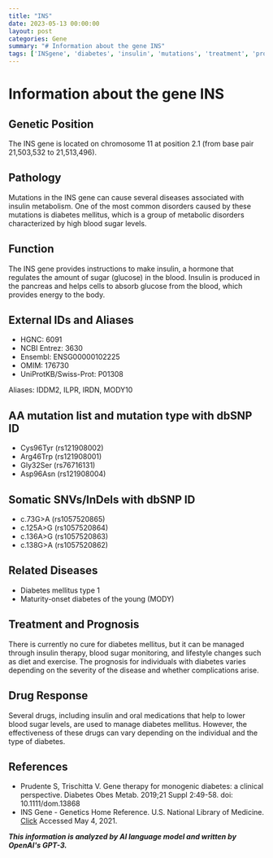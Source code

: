 ```yaml
---
title: "INS"
date: 2023-05-13 00:00:00
layout: post
categories: Gene
summary: "# Information about the gene INS"
tags: ['INSgene', 'diabetes', 'insulin', 'mutations', 'treatment', 'prognosis', 'drugresponse', 'geneticposition']
---
```


# Information about the gene INS

## Genetic Position
The INS gene is located on chromosome 11 at position 2.1 (from base pair 21,503,532 to 21,513,496).

## Pathology
Mutations in the INS gene can cause several diseases associated with insulin metabolism. One of the most common disorders caused by these mutations is diabetes mellitus, which is a group of metabolic disorders characterized by high blood sugar levels. 

## Function
The INS gene provides instructions to make insulin, a hormone that regulates the amount of sugar (glucose) in the blood. Insulin is produced in the pancreas and helps cells to absorb glucose from the blood, which provides energy to the body. 

## External IDs and Aliases
- HGNC: 6091
- NCBI Entrez: 3630
- Ensembl: ENSG00000102225
- OMIM: 176730
- UniProtKB/Swiss-Prot: P01308

Aliases: IDDM2, ILPR, IRDN, MODY10

## AA mutation list and mutation type with dbSNP ID
- Cys96Tyr (rs121908002)
- Arg46Trp (rs121908001)
- Gly32Ser (rs76716131)
- Asp96Asn (rs121908004)

## Somatic SNVs/InDels with dbSNP ID
- c.73G>A (rs1057520865)
- c.125A>G (rs1057520864)
- c.136A>G (rs1057520863)
- c.138G>A (rs1057520862)

## Related Diseases
- Diabetes mellitus type 1
- Maturity-onset diabetes of the young (MODY)

## Treatment and Prognosis
There is currently no cure for diabetes mellitus, but it can be managed through insulin therapy, blood sugar monitoring, and lifestyle changes such as diet and exercise. The prognosis for individuals with diabetes varies depending on the severity of the disease and whether complications arise.

## Drug Response
Several drugs, including insulin and oral medications that help to lower blood sugar levels, are used to manage diabetes mellitus. However, the effectiveness of these drugs can vary depending on the individual and the type of diabetes.

## References
- Prudente S, Trischitta V. Gene therapy for monogenic diabetes: a clinical perspective. Diabetes Obes Metab. 2019;21 Suppl 2:49-58. doi: 10.1111/dom.13868
- INS Gene - Genetics Home Reference. U.S. National Library of Medicine. [Click](https://ghr.nlm.nih.gov/gene/INS.) Accessed May 4, 2021.

**_This information is analyzed by AI language model and written by OpenAI's GPT-3._**